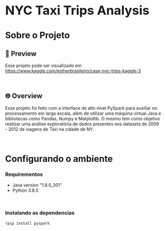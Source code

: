 <div style="font-size:20px">
  <h1>NYC Taxi Trips Analysis</h1>
</div>

# Sobre o Projeto

## 👀 Preview

Esse projeto pode ser visualizado em https://www.kaggle.com/estherbrasileiro/case-nyc-trips-kaggle-3

<br/>

## 🌐 Overview

Esse projeto foi feito com a interface de alto nível PySpark para auxiliar no processamento em larga escala, além de utilizar uma máquina virtual Java e bibliotecas como 
Pandas, Numpy e Matplotlib. 
O mesmo tem como objetivo realizar uma análise exploratória de dados presentes nos datasets de 2009 - 2012 de viagens de Táxi na cidade de NY.

<br/>


# Configurando o ambiente

### Requirementos

- Java version "1.8.0_301"
- Python 3.8.5

 <br/>

### Instalando as dependencias

```
!pip install pyspark
```

<br/>

